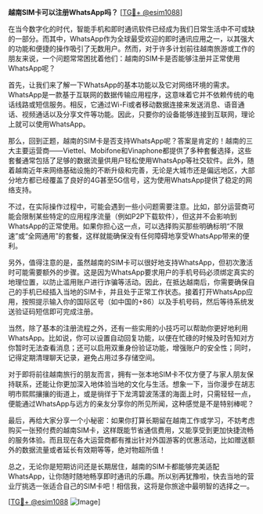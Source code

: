 **越南SIM卡可以注册WhatsApp吗？** [[TG💪+ @esim1088](https://t.me/s/esim1088)]

在当今数字化的时代，智能手机和即时通讯软件已经成为我们日常生活中不可或缺的一部分。而其中，WhatsApp作为全球最受欢迎的即时通讯应用之一，以其强大的功能和便捷的操作吸引了无数用户。然而，对于许多计划前往越南旅游或工作的朋友来说，一个问题常常困扰着他们：越南的SIM卡是否能够注册并正常使用WhatsApp呢？

首先，让我们来了解一下WhatsApp的基本功能以及它对网络环境的需求。WhatsApp是一款基于互联网的数据传输应用程序，这意味着它并不依赖传统的电话线路或短信服务。相反，它通过Wi-Fi或者移动数据连接来发送消息、语音通话、视频通话以及分享文件等功能。因此，只要你的设备能够连接到互联网，理论上就可以使用WhatsApp。

那么，回到正题，越南的SIM卡是否支持WhatsApp呢？答案是肯定的！越南的三大主要运营商——Viettel、Mobifone和Vinaphone都提供了多种套餐选择，这些套餐通常包括了足够的数据流量供用户轻松使用WhatsApp等社交软件。此外，随着越南近年来网络基础设施的不断升级和完善，无论是大城市还是偏远地区，大部分地方都已经覆盖了良好的4G甚至5G信号，这为使用WhatsApp提供了稳定的网络支持。

不过，在实际操作过程中，可能会遇到一些小问题需要注意。比如，部分运营商可能会限制某些特定的应用程序流量（例如P2P下载软件），但这并不会影响到WhatsApp的正常使用。如果你担心这一点，可以选择购买那些明确标明“不限速”或“全网通用”的套餐，这样就能确保没有任何障碍地享受WhatsApp带来的便利。

另外，值得注意的是，虽然越南的SIM卡可以很好地支持WhatsApp，但初次激活时可能需要额外的步骤。这是因为WhatsApp要求用户的手机号码必须绑定真实的地理位置，以防止滥用账户进行诈骗等活动。因此，在抵达越南后，你需要确保自己的手机已经插入当地的SIM卡，并且处于正常工作状态。接着打开WhatsApp应用，按照提示输入你的国际区号（如中国的+86）以及手机号码，然后等待系统发送验证码短信即可完成注册。

当然，除了基本的注册流程之外，还有一些实用的小技巧可以帮助你更好地利用WhatsApp。比如说，你可以设置自动回复功能，以便在忙碌的时候及时告知对方你暂时无法查看消息；还可以启用双重身份验证功能，增强账户的安全性；同时，记得定期清理聊天记录，避免占用过多存储空间。

对于即将前往越南旅行的朋友而言，拥有一张本地SIM卡不仅方便了与家人朋友保持联系，还能让你更加深入地体验当地的文化与生活。想象一下，当你漫步在胡志明市熙熙攘攘的街道上，或是徜徉于下龙湾碧波荡漾的海面上时，只需轻轻一点，便能通过WhatsApp与远方的亲友分享你的所见所闻，这种感觉是不是特别棒呢？

最后，再给大家分享一个小秘密：如果你打算长期留在越南工作或学习，不妨考虑购买一张预付费的越南SIM卡，这样既能节省通信费用，又能享受到更加快捷流畅的服务体验。而且现在各大运营商都有推出针对外国游客的优惠活动，比如赠送额外的数据流量或者延长有效期等等，绝对物超所值！

总之，无论你是短期访问还是长期居住，越南的SIM卡都能够完美适配WhatsApp，让你随时随地畅享即时通讯的乐趣。所以别再犹豫啦，快去当地的营业厅挑选一张适合自己的SIM卡吧！相信我，这将是你旅途中最明智的选择之一。

[[TG💪+ @esim1088](https://t.me/s/esim1088) ![Image](https://i.postimg.cc/4NQfJmqS/Snipaste-2025-05-13-00-14-12.png)]